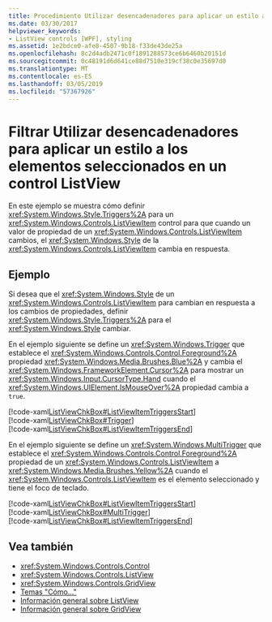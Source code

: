 ```yaml
---
title: Procedimiento Utilizar desencadenadores para aplicar un estilo a los elementos seleccionados en un control ListView
ms.date: 03/30/2017
helpviewer_keywords:
- ListView controls [WPF], styling
ms.assetid: 1e2bdce0-afe8-4507-9b18-f33de43de25a
ms.openlocfilehash: 8c2d4adb2471c0f1891288573ce6b6460b20151d
ms.sourcegitcommit: 0c48191d6d641ce88d7510e319cf38c0e35697d0
ms.translationtype: MT
ms.contentlocale: es-ES
ms.lasthandoff: 03/05/2019
ms.locfileid: "57367926"
---
```

# <a name="how-to-use-triggers-to-style-selected-items-in-a-listview"></a>Filtrar Utilizar desencadenadores para aplicar un estilo a los elementos seleccionados en un control ListView
En este ejemplo se muestra cómo definir <xref:System.Windows.Style.Triggers%2A> para un <xref:System.Windows.Controls.ListViewItem> control para que cuando un valor de propiedad de un <xref:System.Windows.Controls.ListViewItem> cambios, el <xref:System.Windows.Style> de la <xref:System.Windows.Controls.ListViewItem> cambia en respuesta.  
  
## <a name="example"></a>Ejemplo  
 Si desea que el <xref:System.Windows.Style> de un <xref:System.Windows.Controls.ListViewItem> para cambian en respuesta a los cambios de propiedades, definir <xref:System.Windows.Style.Triggers%2A> para el <xref:System.Windows.Style> cambiar.  
  
 En el ejemplo siguiente se define un <xref:System.Windows.Trigger> que establece el <xref:System.Windows.Controls.Control.Foreground%2A> propiedad <xref:System.Windows.Media.Brushes.Blue%2A> y cambia el <xref:System.Windows.FrameworkElement.Cursor%2A> para mostrar un <xref:System.Windows.Input.CursorType.Hand> cuando el <xref:System.Windows.UIElement.IsMouseOver%2A> propiedad cambia a `true`.  
  
 [!code-xaml[ListViewChkBox#ListViewItemTriggersStart](~/samples/snippets/csharp/VS_Snippets_Wpf/ListViewChkBox/CS/window1.xaml#listviewitemtriggersstart)]  
[!code-xaml[ListViewChkBox#Trigger](~/samples/snippets/csharp/VS_Snippets_Wpf/ListViewChkBox/CS/window1.xaml#trigger)]  
[!code-xaml[ListViewChkBox#ListViewItemTriggersEnd](~/samples/snippets/csharp/VS_Snippets_Wpf/ListViewChkBox/CS/window1.xaml#listviewitemtriggersend)]  
  
 En el ejemplo siguiente se define un <xref:System.Windows.MultiTrigger> que establece el <xref:System.Windows.Controls.Control.Foreground%2A> propiedad de un <xref:System.Windows.Controls.ListViewItem> a <xref:System.Windows.Media.Brushes.Yellow%2A> cuando el <xref:System.Windows.Controls.ListViewItem> es el elemento seleccionado y tiene el foco de teclado.  
  
 [!code-xaml[ListViewChkBox#ListViewItemTriggersStart](~/samples/snippets/csharp/VS_Snippets_Wpf/ListViewChkBox/CS/window1.xaml#listviewitemtriggersstart)]  
[!code-xaml[ListViewChkBox#MultiTrigger](~/samples/snippets/csharp/VS_Snippets_Wpf/ListViewChkBox/CS/window1.xaml#multitrigger)]  
[!code-xaml[ListViewChkBox#ListViewItemTriggersEnd](~/samples/snippets/csharp/VS_Snippets_Wpf/ListViewChkBox/CS/window1.xaml#listviewitemtriggersend)]  
  
## <a name="see-also"></a>Vea también
- <xref:System.Windows.Controls.Control>
- <xref:System.Windows.Controls.ListView>
- <xref:System.Windows.Controls.GridView>
- [Temas "Cómo..."](listview-how-to-topics.md)
- [Información general sobre ListView](listview-overview.md)
- [Información general sobre GridView](gridview-overview.md)
